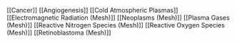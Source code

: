 [[Cancer]]
[[Angiogenesis]]
[[Cold Atmospheric Plasmas]]
[[Electromagnetic Radiation (Mesh)]]
[[Neoplasms (Mesh)]]
[[Plasma Gases (Mesh)]]
[[Reactive Nitrogen Species (Mesh)]]
[[Reactive Oxygen Species (Mesh)]]
[[Retinoblastoma (Mesh)]]

